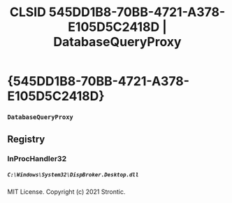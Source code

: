 ﻿---
title: "CLSID 545DD1B8-70BB-4721-A378-E105D5C2418D | DatabaseQueryProxy"
excerpt: What is COM-Object CLSID 545DD1B8-70BB-4721-A378-E105D5C2418D?
---

# {545DD1B8-70BB-4721-A378-E105D5C2418D}

### `DatabaseQueryProxy`

## Registry


### InProcHandler32

##### `C:\Windows\System32\DispBroker.Desktop.dll`

MIT License. Copyright (c) 2021 Strontic.


